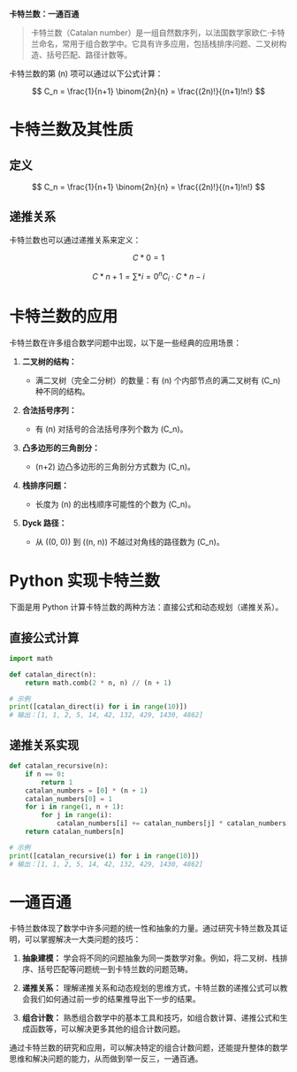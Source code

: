 **卡特兰数：一通百通**

> 卡特兰数（Catalan number）是一组自然数序列，以法国数学家欧仁·卡特兰命名，常用于组合数学中。它具有许多应用，包括栈排序问题、二叉树构造、括号匹配、路径计数等。

卡特兰数的第 \(n\) 项可以通过以下公式计算：

$$
    C_n = \frac{1}{n+1} \binom{2n}{n} = \frac{(2n)!}{(n+1)!n!}
$$

# 卡特兰数及其性质

## 定义

$$
    C_n = \frac{1}{n+1} \binom{2n}{n} = \frac{(2n)!}{(n+1)!n!}
$$

## 递推关系

卡特兰数也可以通过递推关系来定义：

$$
    C \ast 0 = 1
$$

$$
    C \ast {n+1} = \sum \ast {i=0}^{n} C_i \cdot C\ast{n-i}
$$

# 卡特兰数的应用

卡特兰数在许多组合数学问题中出现，以下是一些经典的应用场景：

1. **二叉树的结构：**

   - 满二叉树（完全二分树）的数量：有 \(n\) 个内部节点的满二叉树有 \(C_n\) 种不同的结构。

2. **合法括号序列：**

   - 有 \(n\) 对括号的合法括号序列个数为 \(C_n\)。

3. **凸多边形的三角剖分：**

   - \(n+2\) 边凸多边形的三角剖分方式数为 \(C_n\)。

4. **栈排序问题：**

   - 长度为 \(n\) 的出栈顺序可能性的个数为 \(C_n\)。

5. **Dyck 路径：**
   - 从 \((0, 0)\) 到 \((n, n)\) 不越过对角线的路径数为 \(C_n\)。

# Python 实现卡特兰数

下面是用 Python 计算卡特兰数的两种方法：直接公式和动态规划（递推关系）。

## 直接公式计算

```python
import math

def catalan_direct(n):
    return math.comb(2 * n, n) // (n + 1)

# 示例
print([catalan_direct(i) for i in range(10)])
# 输出：[1, 1, 2, 5, 14, 42, 132, 429, 1430, 4862]
```

## 递推关系实现

```python
def catalan_recursive(n):
    if n == 0:
        return 1
    catalan_numbers = [0] * (n + 1)
    catalan_numbers[0] = 1
    for i in range(1, n + 1):
        for j in range(i):
            catalan_numbers[i] += catalan_numbers[j] * catalan_numbers[i - 1 - j]
    return catalan_numbers[n]

# 示例
print([catalan_recursive(i) for i in range(10)])
# 输出：[1, 1, 2, 5, 14, 42, 132, 429, 1430, 4862]
```

# 一通百通

卡特兰数体现了数学中许多问题的统一性和抽象的力量。通过研究卡特兰数及其证明，可以掌握解决一大类问题的技巧：

1. **抽象建模：** 学会将不同的问题抽象为同一类数学对象。例如，将二叉树、栈排序、括号匹配等问题统一到卡特兰数的问题范畴。

2. **递推关系：** 理解递推关系和动态规划的思维方式，卡特兰数的递推公式可以教会我们如何通过前一步的结果推导出下一步的结果。

3. **组合计数：** 熟悉组合数学中的基本工具和技巧，如组合数计算、递推公式和生成函数等，可以解决更多其他的组合计数问题。

通过卡特兰数的研究和应用，可以解决特定的组合计数问题，还能提升整体的数学思维和解决问题的能力，从而做到举一反三，一通百通。
